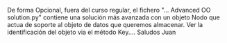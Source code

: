 De forma Opcional, fuera del curso regular, el fichero "... Advanced OO solution.py" contiene una solución más avanzada con un objeto Nodo que actua de soporte al objeto de datos que queremos almacenar. Ver la identificación del objeto via el método Key....
Saludos
Juan
